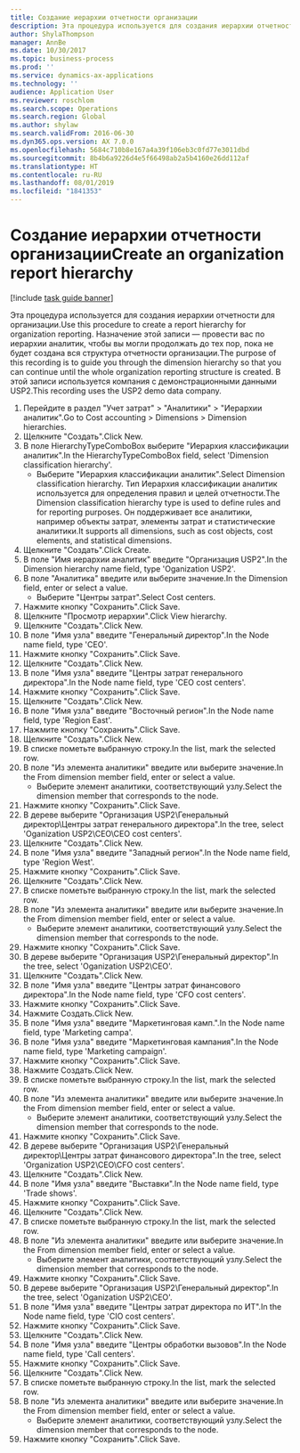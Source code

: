 ```yaml
---
title: Создание иерархии отчетности организации
description: Эта процедура используется для создания иерархии отчетности для организации.
author: ShylaThompson
manager: AnnBe
ms.date: 10/30/2017
ms.topic: business-process
ms.prod: ''
ms.service: dynamics-ax-applications
ms.technology: ''
audience: Application User
ms.reviewer: roschlom
ms.search.scope: Operations
ms.search.region: Global
ms.author: shylaw
ms.search.validFrom: 2016-06-30
ms.dyn365.ops.version: AX 7.0.0
ms.openlocfilehash: 5684c710b8e167a4a39f106eb3c0fd77e3011dbd
ms.sourcegitcommit: 8b4b6a9226d4e5f66498ab2a5b4160e26dd112af
ms.translationtype: HT
ms.contentlocale: ru-RU
ms.lasthandoff: 08/01/2019
ms.locfileid: "1841353"
---
```

# <a name="create-an-organization-report-hierarchy"></a><span data-ttu-id="debfa-103">Создание иерархии отчетности организации</span><span class="sxs-lookup"><span data-stu-id="debfa-103">Create an organization report hierarchy</span></span>

[!include [task guide banner](../../includes/task-guide-banner.md)]

<span data-ttu-id="debfa-104">Эта процедура используется для создания иерархии отчетности для организации.</span><span class="sxs-lookup"><span data-stu-id="debfa-104">Use this procedure to create a report hierarchy for organization reporting.</span></span> <span data-ttu-id="debfa-105">Назначение этой записи — провести вас по иерархии аналитик, чтобы вы могли продолжать до тех пор, пока не будет создана вся структура отчетности организации.</span><span class="sxs-lookup"><span data-stu-id="debfa-105">The purpose of this recording is to guide you through the dimension hierarchy so that you can continue until the whole organization reporting structure is created.</span></span> <span data-ttu-id="debfa-106">В этой записи используется компания с демонстрационными данными USP2.</span><span class="sxs-lookup"><span data-stu-id="debfa-106">This recording uses the USP2 demo data company.</span></span>

1. <span data-ttu-id="debfa-107">Перейдите в раздел "Учет затрат" > "Аналитики" > "Иерархии аналитик".</span><span class="sxs-lookup"><span data-stu-id="debfa-107">Go to Cost accounting > Dimensions > Dimension hierarchies.</span></span>
2. <span data-ttu-id="debfa-108">Щелкните "Создать".</span><span class="sxs-lookup"><span data-stu-id="debfa-108">Click New.</span></span>
3. <span data-ttu-id="debfa-109">В поле HierarchyTypeComboBox выберите "Иерархия классификации аналитик".</span><span class="sxs-lookup"><span data-stu-id="debfa-109">In the HierarchyTypeComboBox field, select 'Dimension classification hierarchy'.</span></span>
    * <span data-ttu-id="debfa-110">Выберите "Иерархия классификации аналитик".</span><span class="sxs-lookup"><span data-stu-id="debfa-110">Select Dimension classification hierarchy.</span></span> <span data-ttu-id="debfa-111">Тип Иерархия классификации аналитик используется для определения правил и целей отчетности.</span><span class="sxs-lookup"><span data-stu-id="debfa-111">The Dimension classification hierarchy type is used to define rules and for reporting purposes.</span></span> <span data-ttu-id="debfa-112">Он поддерживает все аналитики, например объекты затрат, элементы затрат и статистические аналитики.</span><span class="sxs-lookup"><span data-stu-id="debfa-112">It supports all dimensions, such as cost objects, cost elements, and statistical dimensions.</span></span>  
4. <span data-ttu-id="debfa-113">Щелкните "Создать".</span><span class="sxs-lookup"><span data-stu-id="debfa-113">Click Create.</span></span>
5. <span data-ttu-id="debfa-114">В поле "Имя иерархии аналитик" введите "Организация USP2".</span><span class="sxs-lookup"><span data-stu-id="debfa-114">In the Dimension hierarchy name field, type 'Oganization USP2'.</span></span>
6. <span data-ttu-id="debfa-115">В поле "Аналитика" введите или выберите значение.</span><span class="sxs-lookup"><span data-stu-id="debfa-115">In the Dimension field, enter or select a value.</span></span>
    * <span data-ttu-id="debfa-116">Выберите "Центры затрат".</span><span class="sxs-lookup"><span data-stu-id="debfa-116">Select Cost centers.</span></span>  
7. <span data-ttu-id="debfa-117">Нажмите кнопку "Сохранить".</span><span class="sxs-lookup"><span data-stu-id="debfa-117">Click Save.</span></span>
8. <span data-ttu-id="debfa-118">Щелкните "Просмотр иерархии".</span><span class="sxs-lookup"><span data-stu-id="debfa-118">Click View hierarchy.</span></span>
9. <span data-ttu-id="debfa-119">Щелкните "Создать".</span><span class="sxs-lookup"><span data-stu-id="debfa-119">Click New.</span></span>
10. <span data-ttu-id="debfa-120">В поле "Имя узла" введите "Генеральный директор".</span><span class="sxs-lookup"><span data-stu-id="debfa-120">In the Node name field, type 'CEO'.</span></span>
11. <span data-ttu-id="debfa-121">Нажмите кнопку "Сохранить".</span><span class="sxs-lookup"><span data-stu-id="debfa-121">Click Save.</span></span>
12. <span data-ttu-id="debfa-122">Щелкните "Создать".</span><span class="sxs-lookup"><span data-stu-id="debfa-122">Click New.</span></span>
13. <span data-ttu-id="debfa-123">В поле "Имя узла" введите "Центры затрат генерального директора".</span><span class="sxs-lookup"><span data-stu-id="debfa-123">In the Node name field, type 'CEO cost centers'.</span></span>
14. <span data-ttu-id="debfa-124">Нажмите кнопку "Сохранить".</span><span class="sxs-lookup"><span data-stu-id="debfa-124">Click Save.</span></span>
15. <span data-ttu-id="debfa-125">Щелкните "Создать".</span><span class="sxs-lookup"><span data-stu-id="debfa-125">Click New.</span></span>
16. <span data-ttu-id="debfa-126">В поле "Имя узла" введите "Восточный регион".</span><span class="sxs-lookup"><span data-stu-id="debfa-126">In the Node name field, type 'Region East'.</span></span>
17. <span data-ttu-id="debfa-127">Нажмите кнопку "Сохранить".</span><span class="sxs-lookup"><span data-stu-id="debfa-127">Click Save.</span></span>
18. <span data-ttu-id="debfa-128">Щелкните "Создать".</span><span class="sxs-lookup"><span data-stu-id="debfa-128">Click New.</span></span>
19. <span data-ttu-id="debfa-129">В списке пометьте выбранную строку.</span><span class="sxs-lookup"><span data-stu-id="debfa-129">In the list, mark the selected row.</span></span>
20. <span data-ttu-id="debfa-130">В поле "Из элемента аналитики" введите или выберите значение.</span><span class="sxs-lookup"><span data-stu-id="debfa-130">In the From dimension member field, enter or select a value.</span></span>
    * <span data-ttu-id="debfa-131">Выберите элемент аналитики, соответствующий узлу.</span><span class="sxs-lookup"><span data-stu-id="debfa-131">Select the dimension member that corresponds to the node.</span></span>  
21. <span data-ttu-id="debfa-132">Нажмите кнопку "Сохранить".</span><span class="sxs-lookup"><span data-stu-id="debfa-132">Click Save.</span></span>
22. <span data-ttu-id="debfa-133">В дереве выберите "Организация USP2\Генеральный директор\Центры затрат генерального директора".</span><span class="sxs-lookup"><span data-stu-id="debfa-133">In the tree, select 'Oganization USP2\CEO\CEO cost centers'.</span></span>
23. <span data-ttu-id="debfa-134">Щелкните "Создать".</span><span class="sxs-lookup"><span data-stu-id="debfa-134">Click New.</span></span>
24. <span data-ttu-id="debfa-135">В поле "Имя узла" введите "Западный регион".</span><span class="sxs-lookup"><span data-stu-id="debfa-135">In the Node name field, type 'Region West'.</span></span>
25. <span data-ttu-id="debfa-136">Нажмите кнопку "Сохранить".</span><span class="sxs-lookup"><span data-stu-id="debfa-136">Click Save.</span></span>
26. <span data-ttu-id="debfa-137">Щелкните "Создать".</span><span class="sxs-lookup"><span data-stu-id="debfa-137">Click New.</span></span>
27. <span data-ttu-id="debfa-138">В списке пометьте выбранную строку.</span><span class="sxs-lookup"><span data-stu-id="debfa-138">In the list, mark the selected row.</span></span>
28. <span data-ttu-id="debfa-139">В поле "Из элемента аналитики" введите или выберите значение.</span><span class="sxs-lookup"><span data-stu-id="debfa-139">In the From dimension member field, enter or select a value.</span></span>
    * <span data-ttu-id="debfa-140">Выберите элемент аналитики, соответствующий узлу.</span><span class="sxs-lookup"><span data-stu-id="debfa-140">Select the dimension member that corresponds to the node.</span></span>  
29. <span data-ttu-id="debfa-141">Нажмите кнопку "Сохранить".</span><span class="sxs-lookup"><span data-stu-id="debfa-141">Click Save.</span></span>
30. <span data-ttu-id="debfa-142">В дереве выберите "Организация USP2\Генеральный директор".</span><span class="sxs-lookup"><span data-stu-id="debfa-142">In the tree, select 'Oganization USP2\CEO'.</span></span>
31. <span data-ttu-id="debfa-143">Щелкните "Создать".</span><span class="sxs-lookup"><span data-stu-id="debfa-143">Click New.</span></span>
32. <span data-ttu-id="debfa-144">В поле "Имя узла" введите "Центры затрат финансового директора".</span><span class="sxs-lookup"><span data-stu-id="debfa-144">In the Node name field, type 'CFO cost centers'.</span></span>
33. <span data-ttu-id="debfa-145">Нажмите кнопку "Сохранить".</span><span class="sxs-lookup"><span data-stu-id="debfa-145">Click Save.</span></span>
34. <span data-ttu-id="debfa-146">Нажмите Создать.</span><span class="sxs-lookup"><span data-stu-id="debfa-146">Click New.</span></span>
35. <span data-ttu-id="debfa-147">В поле "Имя узла" введите "Маркетинговая камп.".</span><span class="sxs-lookup"><span data-stu-id="debfa-147">In the Node name field, type 'Marketing campa'.</span></span>
36. <span data-ttu-id="debfa-148">В поле "Имя узла" введите "Маркетинговая кампания".</span><span class="sxs-lookup"><span data-stu-id="debfa-148">In the Node name field, type 'Marketing campaign'.</span></span>
37. <span data-ttu-id="debfa-149">Нажмите кнопку "Сохранить".</span><span class="sxs-lookup"><span data-stu-id="debfa-149">Click Save.</span></span>
38. <span data-ttu-id="debfa-150">Нажмите Создать.</span><span class="sxs-lookup"><span data-stu-id="debfa-150">Click New.</span></span>
39. <span data-ttu-id="debfa-151">В списке пометьте выбранную строку.</span><span class="sxs-lookup"><span data-stu-id="debfa-151">In the list, mark the selected row.</span></span>
40. <span data-ttu-id="debfa-152">В поле "Из элемента аналитики" введите или выберите значение.</span><span class="sxs-lookup"><span data-stu-id="debfa-152">In the From dimension member field, enter or select a value.</span></span>
    * <span data-ttu-id="debfa-153">Выберите элемент аналитики, соответствующий узлу.</span><span class="sxs-lookup"><span data-stu-id="debfa-153">Select the dimension member that corresponds to the node.</span></span>  
41. <span data-ttu-id="debfa-154">Нажмите кнопку "Сохранить".</span><span class="sxs-lookup"><span data-stu-id="debfa-154">Click Save.</span></span>
42. <span data-ttu-id="debfa-155">В дереве выберите "Организация USP2\Генеральный директор\Центры затрат финансового директора".</span><span class="sxs-lookup"><span data-stu-id="debfa-155">In the tree, select 'Organization USP2\CEO\CFO cost centers'.</span></span>
43. <span data-ttu-id="debfa-156">Щелкните "Создать".</span><span class="sxs-lookup"><span data-stu-id="debfa-156">Click New.</span></span>
44. <span data-ttu-id="debfa-157">В поле "Имя узла" введите "Выставки".</span><span class="sxs-lookup"><span data-stu-id="debfa-157">In the Node name field, type 'Trade shows'.</span></span>
45. <span data-ttu-id="debfa-158">Нажмите кнопку "Сохранить".</span><span class="sxs-lookup"><span data-stu-id="debfa-158">Click Save.</span></span>
46. <span data-ttu-id="debfa-159">Щелкните "Создать".</span><span class="sxs-lookup"><span data-stu-id="debfa-159">Click New.</span></span>
47. <span data-ttu-id="debfa-160">В списке пометьте выбранную строку.</span><span class="sxs-lookup"><span data-stu-id="debfa-160">In the list, mark the selected row.</span></span>
48. <span data-ttu-id="debfa-161">В поле "Из элемента аналитики" введите или выберите значение.</span><span class="sxs-lookup"><span data-stu-id="debfa-161">In the From dimension member field, enter or select a value.</span></span>
    * <span data-ttu-id="debfa-162">Выберите элемент аналитики, соответствующий узлу.</span><span class="sxs-lookup"><span data-stu-id="debfa-162">Select the dimension member that corresponds to the node.</span></span>  
49. <span data-ttu-id="debfa-163">Нажмите кнопку "Сохранить".</span><span class="sxs-lookup"><span data-stu-id="debfa-163">Click Save.</span></span>
50. <span data-ttu-id="debfa-164">В дереве выберите "Организация USP2\Генеральный директор".</span><span class="sxs-lookup"><span data-stu-id="debfa-164">In the tree, select 'Oganization USP2\CEO'.</span></span>
51. <span data-ttu-id="debfa-165">В поле "Имя узла" введите "Центры затрат директора по ИТ".</span><span class="sxs-lookup"><span data-stu-id="debfa-165">In the Node name field, type 'CIO cost centers'.</span></span>
52. <span data-ttu-id="debfa-166">Нажмите кнопку "Сохранить".</span><span class="sxs-lookup"><span data-stu-id="debfa-166">Click Save.</span></span>
53. <span data-ttu-id="debfa-167">Щелкните "Создать".</span><span class="sxs-lookup"><span data-stu-id="debfa-167">Click New.</span></span>
54. <span data-ttu-id="debfa-168">В поле "Имя узла" введите "Центры обработки вызовов".</span><span class="sxs-lookup"><span data-stu-id="debfa-168">In the Node name field, type 'Call centers'.</span></span>
55. <span data-ttu-id="debfa-169">Нажмите кнопку "Сохранить".</span><span class="sxs-lookup"><span data-stu-id="debfa-169">Click Save.</span></span>
56. <span data-ttu-id="debfa-170">Щелкните "Создать".</span><span class="sxs-lookup"><span data-stu-id="debfa-170">Click New.</span></span>
57. <span data-ttu-id="debfa-171">В списке пометьте выбранную строку.</span><span class="sxs-lookup"><span data-stu-id="debfa-171">In the list, mark the selected row.</span></span>
58. <span data-ttu-id="debfa-172">В поле "Из элемента аналитики" введите или выберите значение.</span><span class="sxs-lookup"><span data-stu-id="debfa-172">In the From dimension member field, enter or select a value.</span></span>
    * <span data-ttu-id="debfa-173">Выберите элемент аналитики, соответствующий узлу.</span><span class="sxs-lookup"><span data-stu-id="debfa-173">Select the dimension member that corresponds to the node.</span></span>  
59. <span data-ttu-id="debfa-174">Нажмите кнопку "Сохранить".</span><span class="sxs-lookup"><span data-stu-id="debfa-174">Click Save.</span></span>

